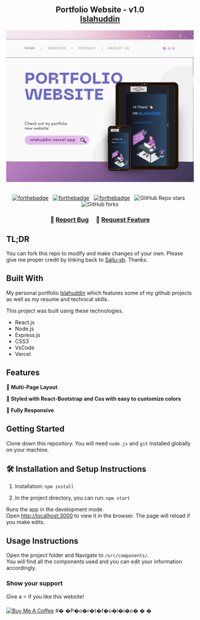 <h2 align="center">
  Portfolio Website - v1.0<br/>
  <a href="https://portfolio-git-main-islahuddin.vercel.app/" target="_blank">Islahuddin</a>
</h2>
<div align="center">
  <img alt="Demo" src="./Images/readme-img1.png" />
</div>

<br/>

<center>

[![forthebadge](https://forthebadge.com/images/badges/built-with-love.svg)](https://forthebadge.com) &nbsp;
[![forthebadge](https://forthebadge.com/images/badges/made-with-javascript.svg)](https://forthebadge.com) &nbsp;
[![forthebadge](https://forthebadge.com/images/badges/open-source.svg)](https://forthebadge.com) &nbsp;
![GitHub Repo stars](https://img.shields.io/github/stars/Sallu-sb/Portfolio?color=red&logo=github&style=for-the-badge) &nbsp;
![GitHub forks](https://img.shields.io/github/forks/Sallu-sb/Portfolio?color=red&logo=github&style=for-the-badge)

</center>

<h3 align="center">
    🔹
    <a href="https://github.com/Sallu-sb/Portfolio/issues">Report Bug</a> &nbsp; &nbsp;
    🔹
    <a href="https://github.com/Sallu-sb/Portfolio/issues">Request Feature</a>
</h3> 

## TL;DR

You can fork this repo to modify and make changes of your own. Please give me proper credit by linking back to [Sallu-sb](https://github.com/Sallu-sb/Portfolio). Thanks.

## Built With

My personal portfolio <a href="https://portfolio-git-main-islahuddin.vercel.app/" target="_blank">Islahuddin</a> which features some of my github projects as well as my resume and technical skills.<br/>

This project was built using these technologies.

- React.js
- Node.js
- Express.js
- CSS3
- VsCode
- Vercel

## Features

**📖 Multi-Page Layout**

**🎨 Styled with React-Bootstrap and Css with easy to customize colors**

**📱 Fully Responsive**

## Getting Started

Clone down this repository. You will need `node.js` and `git` installed globally on your machine.

## 🛠 Installation and Setup Instructions

1. Installation: `npm install`

2. In the project directory, you can run: `npm start`

Runs the app in the development mode.\
Open [http://localhost:3000](http://localhost:3000) to view it in the browser.
The page will reload if you make edits.

## Usage Instructions

Open the project folder and Navigate to `/src/components/`. <br/>
You will find all the components used and you can edit your information accordingly.

### Show your support

Give a ⭐ if you like this website!

<a href="https://www.buymeacoffee.com/sallu87" target="_blank"><img src="https://cdn.buymeacoffee.com/buttons/v2/default-violet.png" alt="Buy Me A Coffee" height= "60px" width= "217px" ></a>
#� �P�o�r�t�f�o�l�i�o�
�
�
